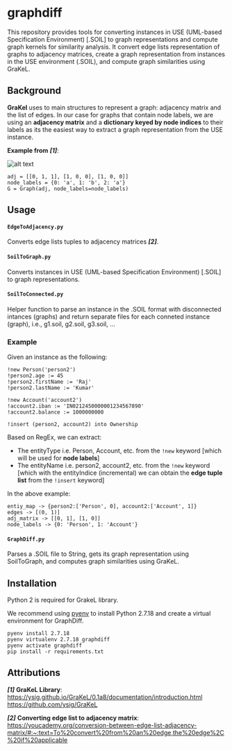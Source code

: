 # graphdiff
This repository provides tools for converting instances in USE (UML-based Specification Environment) [.SOIL] to graph representations and compute graph kernels for similarity analysis. It convert edge lists representation of graphs to adjacency matrices, create a graph representation from instances in the USE environment (.SOIL), and compute graph similarities using GraKeL.

## Background

**GraKel** uses to main structures to represent a graph: adjacency matrix and the list of edges. In our case for graphs that contain node labels, we are using an **adjacency matrix** and a **dictionary keyed by node indices** to their labels as its the easiest way to extract a graph representation from the USE instance.

**Example from** ***[1]***:

![alt text](https://ysig.github.io/GraKeL/0.1a8/_images/example_graph_labeled.svg)

```
adj = [[0, 1, 1], [1, 0, 0], [1, 0, 0]]
node_labels = {0: 'a', 1: 'b', 2: 'a'}
G = Graph(adj, node_labels=node_labels)
```

## Usage

#### ``EdgeToAdjacency.py`` 
Converts edge lists tuples to adjacency matrices ***[2]***.

#### ``SoilToGraph.py`` 
Converts instances in USE (UML-based Specification Environment) [.SOIL] to graph representations.

#### ``SoilToConnected.py`` 
Helper function to parse an instance in the .SOIL format with disconnected intances (graphs) and return separate files for each conneted instance (graph), i.e., g1.soil, g2.soil, g3.soil, ...

### Example
Given an instance as the following:

```
!new Person('person2')
!person2.age := 45
!person2.firstName := 'Raj'
!person2.lastName := 'Kumar'

!new Account('account2')
!account2.iban := 'IN0212450000001234567890'
!account2.balance := 1000000000

!insert (person2, account2) into Ownership
```
Based on RegEx, we can extract:
- The entityType i.e. Person, Account, etc. from the ``!new`` keyword [which will be used for **node labels**] 
- The entityName i.e. person2, account2, etc. from the ``!new`` keyword [which with the entityIndice (incremental) we can obtain the **edge tuple list** from the ``!insert`` keyword]

In the above example:
```
entiy_map -> {person2:['Person', 0], account2:['Account', 1]}
edges -> [(0, 1)]
adj_matrix -> [[0, 1], [1, 0]]
node_labels -> {0: 'Person', 1: 'Account'}
```

#### ``GraphDiff.py`` 
Parses a .SOIL file to String, gets its graph representation using SoilToGraph, and computes graph similarities using GraKeL.

## Installation
Python 2 is required for GrakeL library.

We recommend using [pyenv](https://github.com/pyenv/pyenv) to install Python 2.7.18 and create a virtual environment for GraphDiff.

```
pyenv install 2.7.18
pyenv virtualenv 2.7.18 graphdiff
pyenv activate graphdiff
pip install -r requirements.txt
```

## Attributions

***[1]*** **GraKeL Library**:
https://ysig.github.io/GraKeL/0.1a8/documentation/introduction.html
https://github.com/ysig/GraKeL

***[2]*** **Converting edge list to adjacency matrix**:
https://youcademy.org/conversion-between-edge-list-adjacency-matrix/#:~:text=To%20convert%20from%20an%20edge,the%20edge%2C%20if%20applicable